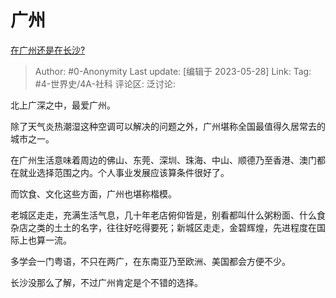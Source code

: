 # 广州
[在广州还是在长沙?](https://www.zhihu.com/question/603362268/answer/3047702516)

> Author: #0-Anonymity
> Last update: [编辑于 2023-05-28]
> Link:
> Tag: #4-世界史/4A-社科 
> 评论区:
> 泛讨论:

北上广深之中，最爱广州。

除了天气炎热潮湿这种空调可以解决的问题之外，广州堪称全国最值得久居常去的城市之一。

在广州生活意味着周边的佛山、东莞、深圳、珠海、中山、顺德乃至香港、澳门都在就业选择范围之内。个人事业发展应该算条件很好了。

而饮食、文化这些方面，广州也堪称楷模。

老城区走走，充满生活气息，几十年老店俯仰皆是，别看都叫什么粥粉面、什么食杂店之类的土土的名字，往往好吃得要死；新城区走走，金碧辉煌，先进程度在国际上也算一流。

多学会一门粤语，不只在两广，在东南亚乃至欧洲、美国都会方便不少。

长沙没那么了解，不过广州肯定是个不错的选择。